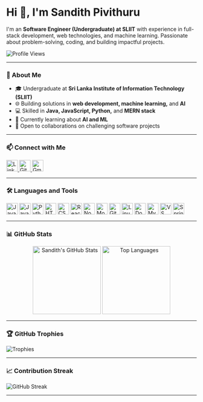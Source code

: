 # Hi 👋, I'm Sandith Pivithuru

I'm an **Software Engineer (Undergraduate) at SLIIT** with experience in full-stack development, web technologies, and machine learning. Passionate about problem-solving, coding, and building impactful projects.

![Profile Views](https://komarev.com/ghpvc/?username=SandithP2001&color=blue)

---

### 🌟 About Me
- 🎓 Undergraduate at **Sri Lanka Institute of Information Technology (SLIIT)**
- 🌐 Building solutions in **web development, machine learning,** and **AI**
- 💻 Skilled in **Java, JavaScript, Python,** and **MERN stack**
- 🤖 Currently learning about **AI and ML**
- 🌱 Open to collaborations on challenging software projects

---


### 📫 Connect with Me

<p align="left">
  <a href="https://www.linkedin.com/in/sandithpivithuru/" target="_blank">
    <img src="https://img.shields.io/static/v1?label=&message=LinkedIn&color=0077B5&logo=linkedin&logoColor=white" alt="LinkedIn" height="30"/>
  </a>
  <a href="https://github.com/SandithP2001" target="_blank">
    <img src="https://img.shields.io/static/v1?label=&message=GitHub&color=181717&logo=github&logoColor=white" alt="GitHub" height="30"/>
  </a>
  <a href="mailto:sandithpivithuru@gmail.com" target="_blank">
    <img src="https://img.shields.io/static/v1?label=&message=Email&color=D14836&logo=gmail&logoColor=white" alt="Gmail" height="30"/>
  </a>
</p>



---

### 🛠 Languages and Tools

<p align="left">
  <img src="https://img.shields.io/static/v1?label=&message=Java&color=ED8B00&logo=java&logoColor=white" alt="Java" height="30"/>
  <img src="https://img.shields.io/static/v1?label=&message=JavaScript&color=F7DF1E&logo=javascript&logoColor=black" alt="JavaScript" height="30"/>
  <img src="https://img.shields.io/static/v1?label=&message=Python&color=3776AB&logo=python&logoColor=white" alt="Python" height="30"/>
  <img src="https://img.shields.io/static/v1?label=&message=HTML5&color=E34F26&logo=html5&logoColor=white" alt="HTML5" height="30"/>
  <img src="https://img.shields.io/static/v1?label=&message=CSS3&color=1572B6&logo=css3&logoColor=white" alt="CSS3" height="30"/>
  <img src="https://img.shields.io/static/v1?label=&message=React&color=20232A&logo=react&logoColor=61DAFB" alt="React" height="30"/>
  <img src="https://img.shields.io/static/v1?label=&message=Node.js&color=339933&logo=nodedotjs&logoColor=white" alt="Node.js" height="30"/>
  <img src="https://img.shields.io/static/v1?label=&message=MongoDB&color=47A248&logo=mongodb&logoColor=white" alt="MongoDB" height="30"/>
  <img src="https://img.shields.io/static/v1?label=&message=Git&color=F05032&logo=git&logoColor=white" alt="Git" height="30"/>
  <img src="https://img.shields.io/static/v1?label=&message=Linux&color=FCC624&logo=linux&logoColor=black" alt="Linux" height="30"/>
  <img src="https://img.shields.io/static/v1?label=&message=Docker&color=2496ED&logo=docker&logoColor=white" alt="Docker" height="30"/>
  <img src="https://img.shields.io/static/v1?label=&message=MySQL&color=4479A1&logo=mysql&logoColor=white" alt="MySQL" height="30"/>
  <img src="https://img.shields.io/static/v1?label=&message=VS%20Code&color=007ACC&logo=visual-studio-code&logoColor=white" alt="VS Code" height="30"/>
  <img src="https://img.shields.io/static/v1?label=&message=Spring%20Boot&color=6DB33F&logo=spring&logoColor=white" alt="Spring Boot" height="30"/>
</p>




---

### 📊 GitHub Stats

<p align="center">
  <img src="https://github-readme-stats.vercel.app/api?username=SandithP2001&show_icons=true&hide_border=true&title_color=00aaff&icon_color=00aaff&text_color=ffffff&bg_color=0d1117&hide=contribs" alt="Sandith's GitHub Stats" height="180"/>
  <img src="https://github-readme-stats.vercel.app/api/top-langs/?username=SandithP2001&layout=compact&hide_border=true&title_color=00aaff&text_color=ffffff&bg_color=0d1117" alt="Top Languages" height="180"/>
</p>



---

### 🏆 GitHub Trophies

![Trophies](https://github-profile-trophy.vercel.app/?username=SandithP2001&theme=onedark&column=6&margin-w=15&margin-h=15)


---

### 📈 Contribution Streak

![GitHub Streak](https://github-readme-streak-stats.herokuapp.com/?user=SandithP2001&theme=blueberry)

---
